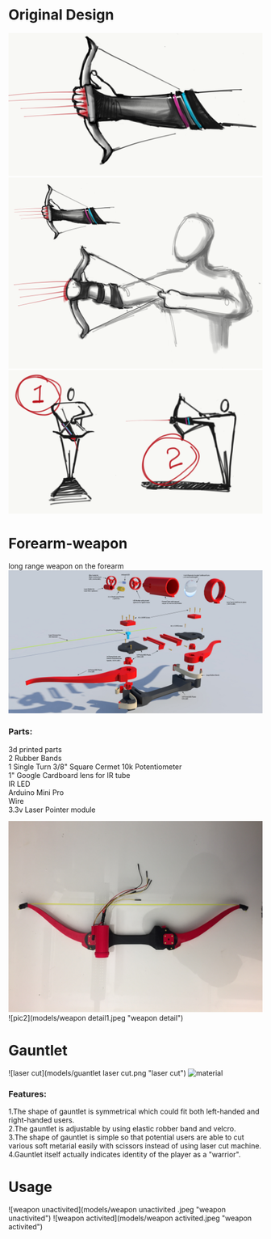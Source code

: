 # Original Design
![design1](models/1.PNG "design1")
![design2](models/3.PNG "design2")
![design3](models/2.PNG "design3")

# Forearm-weapon
long range weapon on the forearm
![Alt text](https://raw.githubusercontent.com/moonbeaminteractive/forearm-weapon/master/references/HandBow%20assembly%20guide.jpg "Handbow diagram")

### Parts:</br>
3d printed parts</br>
2 Rubber Bands</br>
1 Single Turn 3/8" Square Cermet 10k Potentiometer</br>
1" Google Cardboard lens for IR tube</br>
IR LED</br>
Arduino Mini Pro</br>
Wire</br>
3.3v Laser Pointer module</br>

![pic1](models/weapon.jpeg "weapon photo")
![pic2](models/weapon detail1.jpeg "weapon detail")

# Gauntlet
![laser cut](models/guantlet laser cut.png "laser cut")
![material](models/metrial-07.png "material")
### Features:</br>
1.The shape of gauntlet is symmetrical which could fit both left-handed and right-handed users.</br>
2.The gauntlet is adjustable by using elastic robber band and velcro.</br>
3.The shape of gauntlet is simple so that potential users are able to cut various soft metarial easily with scissors instead of using laser cut machine. </br>
4.Gauntlet itself actually indicates identity of the player as a "warrior".</br>

# Usage
![weapon unactivited](models/weapon unactivited .jpeg "weapon unactivited")
![weapon activited](models/weapon activited.jpeg "weapon activited")
